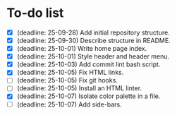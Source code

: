 # To-do list

- [x] (deadline: 25-09-28) Add initial repository structure.
- [x] (deadline: 25-09-30) Describe structure in README.
- [x] (deadline: 25-10-01) Write home page index.
- [x] (deadline: 25-10-01) Style header and header menu.
- [x] (deadline: 25-10-03) Add commit lint bash script.
- [x] (deadline: 25-10-05) Fix HTML links.
- [ ] (deadline: 25-10-05) Fix git hooks.
- [ ] (deadline: 25-10-05) Install an HTML linter.
- [x] (deadline: 25-10-07) Isolate color palette in a file.
- [ ] (deadline: 25-10-07) Add side-bars.
